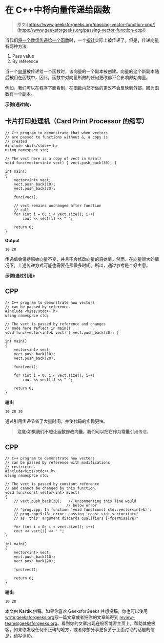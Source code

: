 # 在 C++中将向量传递给函数

> 原文:[https://www.geeksforgeeks.org/passing-vector-function-cpp/](https://www.geeksforgeeks.org/passing-vector-function-cpp/)

当我们[将一个数组传递给一个函数](https://www.geeksforgeeks.org/how-arrays-are-passed-to-functions-in-cc/)时，一个[指针](https://www.geeksforgeeks.org/pointers-in-c-and-c-set-1-introduction-arithmetic-and-array/)实际上被传递了。但是，传递向量有两种方法:

1.  Pass value
2.  By reference

当一个[向量](https://www.geeksforgeeks.org/vector-in-cpp-stl/)被传递给一个函数时，该向量的一个副本被创建。向量的这个新副本随后被用在函数中，因此，函数中对向量所做的任何更改都不会影响原始向量。

例如，我们可以在程序下面看到，在函数内部所做的更改不会反映到外部，因为函数有一个副本。

**示例(通过值):**

## 卡片打印处理机（Card Print Processor 的缩写）

```
// C++ program to demonstrate that when vectors
// are passed to functions without &, a copy is
// created.
#include <bits/stdc++.h>
using namespace std;

// The vect here is a copy of vect in main()
void func(vector<int> vect) { vect.push_back(30); }

int main()
{
    vector<int> vect;
    vect.push_back(10);
    vect.push_back(20);

    func(vect);

    // vect remains unchanged after function
    // call
    for (int i = 0; i < vect.size(); i++)
        cout << vect[i] << " ";

    return 0;
}
```

**Output**

```
10 20 
```

传递值会保持原始向量不变，并且不会修改向量的原始值。然而，在向量很大的情况下，上述传递方式可能也需要花费很多时间。所以，通过参考是个好主意。

**示例(通过引用):**

## CPP

```
// C++ program to demonstrate how vectors
// can be passed by reference.
#include <bits/stdc++.h>
using namespace std;

// The vect is passed by reference and changes
// made here reflect in main()
void func(vector<int>& vect) { vect.push_back(30); }

int main()
{
    vector<int> vect;
    vect.push_back(10);
    vect.push_back(20);

    func(vect);

    for (int i = 0; i < vect.size(); i++)
        cout << vect[i] << " ";

    return 0;
}
```

**输出**

```
10 20 30 
```

通过引用传递节省了大量时间，并使代码的实现更快。

> **注意:**如果我们不想让函数修改向量，我们可以把它作为**常量**引用传递。

## CPP

```
// C++ program to demonstrate how vectors 
// can be passed by reference with modifications 
// restricted. 
#include<bits/stdc++.h> 
using namespace std; 

// The vect is passed by constant reference 
// and cannot be changed by this function. 
void func(const vector<int> &vect) 
{ 
    // vect.push_back(30);   // Uncommenting this line would 
                            // below error 
    // "prog.cpp: In function 'void func(const std::vector<int>&)': 
    // prog.cpp:9:18: error: passing 'const std::vector<int>' 
    // as 'this' argument discards qualifiers [-fpermissive]" 

    for (int i = 0; i < vect.size(); i++) 
    cout << vect[i] << " "; 
} 

int main() 
{ 
    vector<int> vect; 
    vect.push_back(10); 
    vect.push_back(20); 

    func(vect); 

    return 0; 
}
```

**输出**

```
10 20 
```

本文由 **Kartik** 供稿。如果你喜欢 GeeksforGeeks 并想投稿，你也可以使用[write.geeksforgeeks.org](http://www.write.geeksforgeeks.org)写一篇文章或者把你的文章邮寄到 review-team@geeksforgeeks.org。看到你的文章出现在极客博客主页上，帮助其他极客。如果你发现任何不正确的地方，或者你想分享更多关于上面讨论的话题的信息，请写评论。